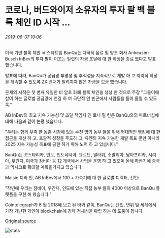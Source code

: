 # 코로나, 버드와이저 소유자의 투자 팔 백 블록 체인 ID 시작 ...

###### 2019-06-07 10:06

미국 기반 블록 체인 id 스타트업 BanQu는 다국적 음료 및 양조 회사 Anheuser-Busch InBev의 투자 팔이 이끄는 일련의 자금 조달에 대 한 확장을 종료 했다고 발표 했습니다.

발표에 따라, BanQu가 공급망 투명성 및 추적성을 지속적으로 개발 하 고 지리적 확장을 계속할 수 있도록 ZX 벤처가 알려지지 않은 자금을 모금 했습니다.

문제의 시작은 첫 번째 유일한 비 암호 화폐 블록 체인을 생성 한 것으로 주장 "그들이에 참여 하는 글로벌 공급망에 연결 하 여 극단적 인 빈곤에서 사람들을 들어 올릴 수 있도록."

AB InBev의 최고 지속 가능성 및 조달 책임자 인 토니 밀 킨은 BanQu와의 파트너십에 대해 다음과 같이 논평 했습니다.

"우리는 함께 부족 한 농촌 시장에 있는 수천 명의 농부 들을 위해 현대적인 뱅킹에 대 한 접근을 개선 하 고, 포괄적 성장을 주도하 고, 유엔의 지속 가능한 개발 목표 뿐만 아니라 2025 지속 가능성 목표에 공헌 하기 위해 노력 하 고 있습니다."

BanQu는 코스타리카, 인도, 인도네시아, 요르단, 말라위, 소말리아, 남아프리카, 시리아, 우간다, 미국과 잠비아 등 12 개국에서 사업을 운영 하 고 있으며 올해 하반기에 중국과 멕시코로 확대할 계획을가지고 있습니다.

Maisie 디바 인, AB InBev에서 100 + 가속기에 대 한 글로벌 디렉터, 선언:

"작년에 우리는 잠비아, 우간다, 인도에 있는 직접 농부 들의 4000 이상으로 BanQu 플랫폼을 구현 해 왔습니다."

Cointelegraph가 8 월 2018에 보고 된 바와 같이, BanQu는 난민, 변위 및 세계에서 가장 가난한 개인이 blockchain에 경제 정체성을 확립 하는 데 도움이 됩니다.

[Original source](https://cointelegraph.com/news/corona-budweiser-owners-investment-arm-backs-blockchain-id-startup)

![stats](https://c.statcounter.com/11760860/0/a89fa40b/1/ "stats")